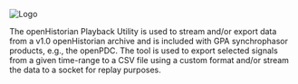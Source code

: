 ![Logo](https://gridprotectionalliance.org/images/products/productTitles75/HistorianPlayback.png)

The openHistorian Playback Utility is used to stream and/or export data from a v1.0 openHistorian archive and is included with GPA synchrophasor products, e.g., the openPDC. The tool is used to export selected signals from a given time-range to a CSV file using a custom format and/or stream the data to a socket for replay purposes.
